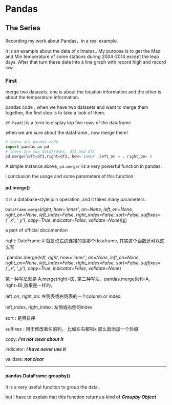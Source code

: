 # Pandas

## The Series

Recording my work about Pandas，in a real example.

It is an example about the data of climates,. My purpose is to get the Max and Min temperature of some stations during 2004-2014 except the leap days. After that turn these data into a line graph with record high and record low.

### First

merge two datasets, one is about the location information and the other is about the temperature information. 

pandas code , when we have two datasets and want to merge them together, the first step is to take a look of them. 

`df.head()`is a term to display top five rows of the dataframe

when we are sure about the dataframe , now merge them!

```python
# these are pandas code
import pandas as pd
# there are two dataframes, df1 and df2
pd.merge(left=df1,right=df2, how='inner',left_on = , right_on= )
```

A simple instance above, `pd.merge()`is a very powerful function in pandas.

i conclusion the usage and some parameters of this function

#### pd.merge()

it is a database-style join operation, and it takes many parameters.

`DataFrame.merge`(*right*, *how='inner'*, *on=None*, *left_on=None*, *right_on=None*, *left_index=False*, *right_index=False*, *sort=False*, *suffixes=('_x'*, *'_y')*, *copy=True*, *indicator=False*, *validate=None*)[[s]](http://github.com/pandas-dev/pandas/blob/v0.23.4/pandas/core/frame.py#L6379-L6389)

a part of official documention

right: DateFrame # 就是说右边连接的是那个dataframe, 其实这个函数还可以这么写

`pandas.merge(*left, right*,  *how='inner'*, *on=None*, *left_on=None*, *right_on=None*, *left_index=False*, *right_index=False*, *sort=False*, *suffixes=('_x'*, *'_y')*, *copy=True*, *indicator=False*, *validate=None*)

第一种写法就是 A.merge(right=B), 第二种写法，pandas.merge(left=A, right=B),效果是一样的。

left_on, right_on:	左侧表或右侧表的一个column or index.

left_index, right_index: 左侧或右侧的index

sort : 是否排序

suffixes : 用于修改重名的列， 比如左右都叫x 那么就添加一个后缀

copy:   ***i'm not clear about it***

indicator: ***i have never use it***

validate: ***not clear***

***

#### pandas.DataFrame.groupby()

It is a very useful function to group the data.

but i have to explain that this function  returns a kind of ***Groupby Object***





